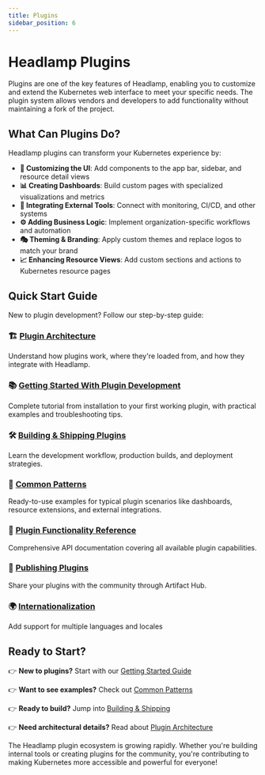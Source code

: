 ```yaml
---
title: Plugins
sidebar_position: 6
---
```


# Headlamp Plugins

Plugins are one of the key features of Headlamp, enabling you to customize and extend the Kubernetes web interface to meet your specific needs. The plugin system allows vendors and developers to add functionality without maintaining a fork of the project.

## What Can Plugins Do?

Headlamp plugins can transform your Kubernetes experience by:

- **🎨 Customizing the UI**: Add components to the app bar, sidebar, and resource detail views
- **📊 Creating Dashboards**: Build custom pages with specialized visualizations and metrics
- **🔗 Integrating External Tools**: Connect with monitoring, CI/CD, and other systems
- **⚙️ Adding Business Logic**: Implement organization-specific workflows and automation
- **🎭 Theming & Branding**: Apply custom themes and replace logos to match your brand
- **📈 Enhancing Resource Views**: Add custom sections and actions to Kubernetes resource pages

## Quick Start Guide

New to plugin development? Follow our step-by-step guide:

### 🏗️ [Plugin Architecture](../architecture.md)

Understand how plugins work, where they're loaded from, and how they integrate with Headlamp.

### 📚 [Getting Started With Plugin Development](./getting-started.md)

Complete tutorial from installation to your first working plugin, with practical examples and troubleshooting tips.

### 🛠️ [Building & Shipping Plugins](./building.md)

Learn the development workflow, production builds, and deployment strategies.

### 📖 [Common Patterns](./common-patterns.md)

Ready-to-use examples for typical plugin scenarios like dashboards, resource extensions, and external integrations.

### 🎯 [Plugin Functionality Reference](./functionality/index.md)

Comprehensive API documentation covering all available plugin capabilities.

### 🚀 [Publishing Plugins](./publishing.md)

Share your plugins with the community through Artifact Hub.

### 🌍 [Internationalization](./i18n.md)

Add support for multiple languages and locales

## Ready to Start?

👉 **New to plugins?** Start with our [Getting Started Guide](./getting-started.md)

👉 **Want to see examples?** Check out [Common Patterns](./common-patterns.md)

👉 **Ready to build?** Jump into [Building & Shipping](./building.md)

👉 **Need architectural details?** Read about [Plugin Architecture](./architecture.md)

The Headlamp plugin ecosystem is growing rapidly. Whether you're building internal tools or creating plugins for the community, you're contributing to making Kubernetes more accessible and powerful for everyone!
